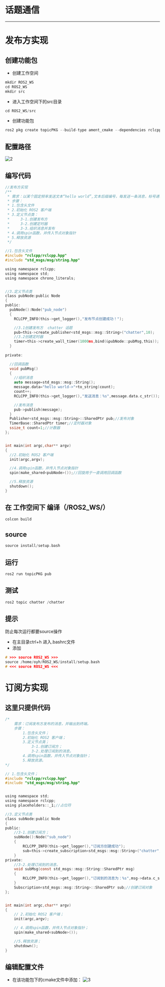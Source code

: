 # 话题通信
---
# 发布方实现
## 创建功能包
- 创建工作空间
```C
mkdir ROS2_WS
cd ROS2_WS
mkdir src
```
- 进入工作空间下的src目录
```C
cd ROS2_WS/src
```
- 创建功能包
```C
ros2 pkg create topicPKG --build-type ament_cmake --dependencies rclcpp --node-name pub
```
## 配置路径
![2](https://github.com/user-attachments/assets/b5c5f753-335d-414d-8f5d-b993e07a551b)
## 编写代码
```C
//发布方实现
/**
 * 需求：以某个固定频率发送文本“hello world”,文本后缀编号，每发送一条消息，标号递增1
 * 步骤：
 * 1.包含头文件
 * 2.初始化 ROS2 客户端
 * 3.定义节点类：
 *     3-1.创建发布方
 *     3-2.创建定时器
 *     3-3.组织消息并发布
 * 4.调用spin函数，并传入节点对象指针
 * 5.释放资源
 */

//1.包含头文件
#include "rclcpp/rclcpp.hpp"
#include "std_msgs/msg/string.hpp"

using namespace rclcpp;
using namespace std;
using namespace chrono_literals;


//3.定义节点类
class pubNode:public Node
{
public:
  pubNode():Node("pub_node")
  {
    RCLCPP_INFO(this->get_logger(),"发布节点创建成功！");

    //3.1创建发布方  chatter 话题
    pub=this->create_publisher<std_msgs::msg::String>("chatter",10);
    //3.2创建定时器
    timer=this->create_wall_timer(1000ms,bind(&pubNode::pubMsg,this));
  }
  
private:

  //回调函数
  void pubMsg()
  {
    //组织消息
    auto message=std_msgs::msg::String();
    message.data="hello world->"+to_string(count);
    count++;
    RCLCPP_INFO(this->get_logger(),"发送消息：%s",message.data.c_str());

    //发布消息
    pub->publish(message);
  }
  Publisher<std_msgs::msg::String>::SharedPtr pub;//发布对象
  TimerBase::SharedPtr timer;//定时器对象
  ssize_t count=1;//计数器
};


int main(int argc,char** argv)
{
  //2.初始化 ROS2 客户端
  init(argc,argv);

  //4.调用spin函数，并传入节点对象指针
  spin(make_shared<pubNode>());//回旋用于一直调用回调函数

  //5.释放资源
  shutdown();
}
```
## 在 工作空间下 编译（/ROS2_WS/）
```C
colcon build
```
## source
```C
source install/setup.bash
```
## 运行
```C
ros2 run topicPKG pub
```
## 测试
```C
ros2 topic chatter /chatter
```
## 提示
防止每次运行都要source操作
- 在主目录ctrl+h 进入.bashrc文件
- 添加
```C
# >>> source ROS2_WS >>>
source /home/oyh/ROS2_WS/install/setup.bash
# <<< source ROS2_WS <<<
```
# 订阅方实现
## 这里只提供代码
```C
/*  
    需求：订阅发布方发布的消息，并输出到终端。
    步骤：
        1.包含头文件；
        2.初始化 ROS2 客户端；
        3.定义节点类；
            3-1.创建订阅方；
            3-2.处理订阅到的消息。
        4.调用spin函数，并传入节点对象指针；
        5.释放资源。
*/

// 1.包含头文件；
#include "rclcpp/rclcpp.hpp"
#include "std_msgs/msg/string.hpp"


using namespace std;
using namespace rclcpp;
using placeholders::_1;//占位符

//3.定义节点类
class subNode:public Node
{
public:
    //3-1.创建订阅方；
    subNode():Node("sub_node")
    {
        RCLCPP_INFO(this->get_logger(),"订阅方创建成功");
        sub=this->create_subscription<std_msgs::msg::String>("chatter",10,bind(&subNode::subMsg,this,_1));
    }
private:  
    //3-2.处理订阅到的消息。
    void subMsg(const std_msgs::msg::String::SharedPtr msg)
    {
        RCLCPP_INFO(this->get_logger(),"订阅到的消息为：%s",msg->data.c_str());
    }
    Subscription<std_msgs::msg::String>::SharedPtr sub;//创建订阅对象
};


int main(int argc,char** argv)
{
    // 2.初始化 ROS2 客户端；
    init(argc,argv);

    // 4.调用spin函数，并传入节点对象指针；
    spin(make_shared<subNode>());

    //5.释放资源；
    shutdown();
}
```
## 编辑配置文件
- 在该功能包下的cmake文件中添加：
![3](https://github.com/user-attachments/assets/34ec0ce6-1ce1-433c-be28-5b7c9bde9442)
